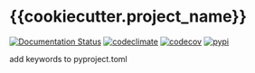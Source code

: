 # {{cookiecutter.project_name}}

[![Documentation Status](https://readthedocs.org/projects/{{cookiecutter.project_name}}/badge/?version=latest)](https://{{cookiecutter.project_name}}.readthedocs.io/en/latest)
[![codeclimate](https://img.shields.io/codeclimate/maintainability/{{cookiecutter.github_user}}/{{cookiecutter.project_name}}.svg)](https://codeclimate.com/github/{{cookiecutter.github_user}}/{{cookiecutter.project_name}})
[![codecov](https://img.shields.io/codecov/c/github/{{cookiecutter.github_user}}/{{cookiecutter.project_name}})](https://codecov.io/gh/{{cookiecutter.github_user}}/{{cookiecutter.project_name}})
[![pypi](https://img.shields.io/pypi/v/{{cookiecutter.project_name}}.svg)](https://pypi.org/project/{{cookiecutter.project_name}}/)

add keywords to pyproject.toml
